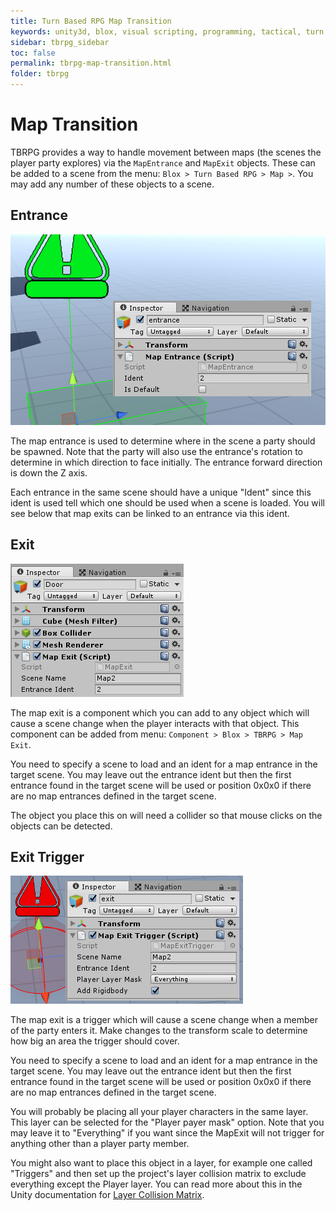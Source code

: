 ```yaml
---
title: Turn Based RPG Map Transition 
keywords: unity3d, blox, visual scripting, programming, tactical, turn based rpg, tbrpg
sidebar: tbrpg_sidebar
toc: false
permalink: tbrpg-map-transition.html
folder: tbrpg
---
```


Map Transition
==============

TBRPG provides a way to handle movement between maps (the scenes the player party explores) via the `MapEntrance` and `MapExit` objects. These can be added to a scene from the menu: `Blox > Turn Based RPG > Map >`. You may add any number of these objects to a scene.

Entrance
--------

![](img/tbrpg/06.png)

The map entrance is used to determine where in the scene a party should be spawned. Note that the party will also use the entrance's rotation to determine in which direction to face initially. The entrance forward direction is down the Z axis.

Each entrance in the same scene should have a unique "Ident" since this ident is used tell which one should be used when a scene is loaded. You will see below that map exits can be linked to an entrance via this ident.

Exit
----

![](img/tbrpg/10.png)

The map exit is a component which you can add to any object which will cause a scene change when the player interacts with that object. This component can be added from menu: `Component > Blox > TBRPG > Map Exit`.

You need to specify a scene to load and an ident for a map entrance in the target scene. You may leave out the entrance ident but then the first entrance found in the target scene will be used or position 0x0x0 if there are no map entrances defined in the target scene.

The object you place this on will need a collider so that mouse clicks on the objects can be detected.

Exit Trigger
------------

![](img/tbrpg/07.png)

The map exit is a trigger which will cause a scene change when a member of the party enters it. Make changes to the transform scale to determine how big an area the trigger should cover.

You need to specify a scene to load and an ident for a map entrance in the target scene. You may leave out the entrance ident but then the first entrance found in the target scene will be used or position 0x0x0 if there are no map entrances defined in the target scene.

You will probably be placing all your player characters in the same layer. This layer can be selected for the "Player payer mask" option. Note that you may leave it to "Everything" if you want since the MapExit will not trigger for anything other than a player party member.

You might also want to place this object in a layer, for example one called "Triggers" and then set up the project's layer collision matrix to exclude everything except the Player layer. You can read more about this in the Unity documentation for [Layer Collision Matrix](https://docs.unity3d.com/Manual/LayerBasedCollision.html).


